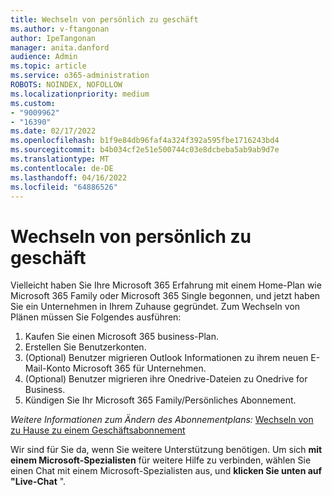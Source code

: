 ```yaml
---
title: Wechseln von persönlich zu geschäft
ms.author: v-ftangonan
author: IpeTangonan
manager: anita.danford
audience: Admin
ms.topic: article
ms.service: o365-administration
ROBOTS: NOINDEX, NOFOLLOW
ms.localizationpriority: medium
ms.custom:
- "9009962"
- "16390"
ms.date: 02/17/2022
ms.openlocfilehash: b1f9e84db96faf4a324f392a595fbe1716243bd4
ms.sourcegitcommit: b4b034cf2e51e500744c03e8dcbeba5ab9ab9d7e
ms.translationtype: MT
ms.contentlocale: de-DE
ms.lasthandoff: 04/16/2022
ms.locfileid: "64886526"
---
```

# <a name="switch-from-personal-to-business"></a>Wechseln von persönlich zu geschäft

Vielleicht haben Sie Ihre Microsoft 365 Erfahrung mit einem Home-Plan wie Microsoft 365 Family oder Microsoft 365 Single begonnen, und jetzt haben Sie ein Unternehmen in Ihrem Zuhause gegründet. Zum Wechseln von Plänen müssen Sie Folgendes ausführen:

1. Kaufen Sie einen Microsoft 365 business-Plan.
2. Erstellen Sie Benutzerkonten.
3. (Optional) Benutzer migrieren Outlook Informationen zu ihrem neuen E-Mail-Konto Microsoft 365 für Unternehmen.
4. (Optional) Benutzer migrieren ihre Onedrive-Dateien zu Onedrive for Business.
5. Kündigen Sie Ihr Microsoft 365 Family/Persönliches Abonnement.

*Weitere Informationen zum Ändern des Abonnementplans:* [Wechseln von zu Hause zu einem Geschäftsabonnement](https://support.microsoft.com/office/switch-from-microsoft-365-for-home-to-a-business-subscription-9322ffb8-a35d-4407-8ebe-ed6ea0859b9f)

Wir sind für Sie da, wenn Sie weitere Unterstützung benötigen. Um sich **mit einem Microsoft-Spezialisten** für weitere Hilfe zu verbinden, wählen Sie einen Chat mit einem Microsoft-Spezialisten aus, und **klicken Sie unten auf "Live-Chat** ".
